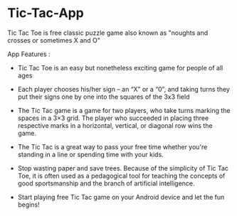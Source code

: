 # Tic-Tac-App 
Tic Tac Toe is free classic puzzle game also known as
"noughts and crosses or sometimes X and O"

App Features :
* Tic Tac Toe is an easy but nonetheless exciting game for people of all ages

* Each player chooses his/her sign – an “X” or a “0”, and taking turns they put their signs one by one into the squares of the 3x3 field

* The Tic Tac  game is a game for two players, who take turns marking the spaces in a 3×3 grid. 
  The player who succeeded in placing three respective marks in a horizontal, vertical, or diagonal row wins the game.
  
* The Tic Tac  is a great way to pass your free time whether you're standing in a line or spending time with your kids.

* Stop wasting paper and save trees. Because of the simplicity of Tic Tac Toe, it is often used as a pedagogical tool for 
  teaching the concepts of good sportsmanship and the branch of artificial intelligence.
  
* Start playing free Tic Tac game on your Android device and let the fun begins!







